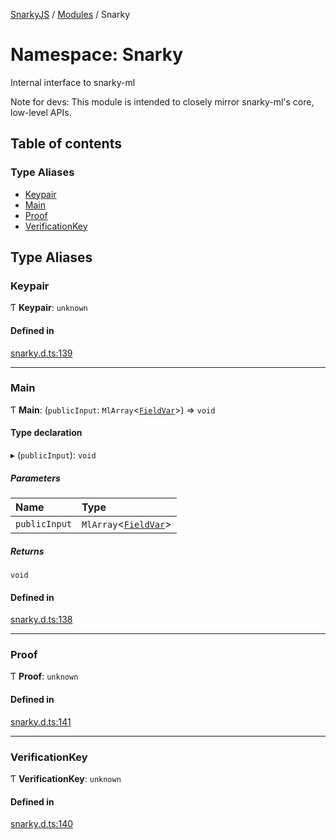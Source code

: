 [SnarkyJS](../README.md) / [Modules](../modules.md) / Snarky

# Namespace: Snarky

Internal interface to snarky-ml

Note for devs: This module is intended to closely mirror snarky-ml's core, low-level APIs.

## Table of contents

### Type Aliases

- [Keypair](Snarky.md#keypair)
- [Main](Snarky.md#main)
- [Proof](Snarky.md#proof)
- [VerificationKey](Snarky.md#verificationkey)

## Type Aliases

### Keypair

Ƭ **Keypair**: `unknown`

#### Defined in

[snarky.d.ts:139](https://github.com/o1-labs/snarkyjs/blob/fdc740a/src/snarky.d.ts#L139)

___

### Main

Ƭ **Main**: (`publicInput`: `MlArray`<[`FieldVar`](../modules.md#fieldvar-1)\>) => `void`

#### Type declaration

▸ (`publicInput`): `void`

##### Parameters

| Name | Type |
| :------ | :------ |
| `publicInput` | `MlArray`<[`FieldVar`](../modules.md#fieldvar-1)\> |

##### Returns

`void`

#### Defined in

[snarky.d.ts:138](https://github.com/o1-labs/snarkyjs/blob/fdc740a/src/snarky.d.ts#L138)

___

### Proof

Ƭ **Proof**: `unknown`

#### Defined in

[snarky.d.ts:141](https://github.com/o1-labs/snarkyjs/blob/fdc740a/src/snarky.d.ts#L141)

___

### VerificationKey

Ƭ **VerificationKey**: `unknown`

#### Defined in

[snarky.d.ts:140](https://github.com/o1-labs/snarkyjs/blob/fdc740a/src/snarky.d.ts#L140)
